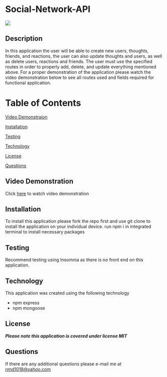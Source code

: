# Social-Network-API

![](https://img.shields.io/badge/License-MIT-blueviolet)

## Description
In this application the user will be able to create new users, thoughts, friends, and reactions, the user can also update thoughts and users, as well as delete users, reactions and friends. The user must use the specified routes in order to properly add, delete, and update everything mentioned above. For a proper demonstration of the application please watch the video demonstration below to see all routes used and fields required for functional application.


# Table of Contents

[Video Demonstraion](#video-demonstration)

[Installation](#installation)

[Testing](#testing)

[Technology](#technology)

[License](#license)

[Questions](#questions)

## Video Demonstration

Click [here](https://drive.google.com/file/d/1PfxPZDWJrdORKvg3pl_aNbfPwGm0R4wZ/view) to watch video demonstration

## Installation 

To install this application please fork the repo first and use git clone to install the application on your individual device. run npm i in integrated terminal to install necessary packages

## Testing

Recommend testing using Insomnia as there is no front end on this application.

## Technology
This application was created using the following technology
- npm express
- npm mongoose

## License 
***Please note this application is covered under license MIT***


## Questions

If there are any additional questions please e-mail me at <nmd1018@yahoo.com>
